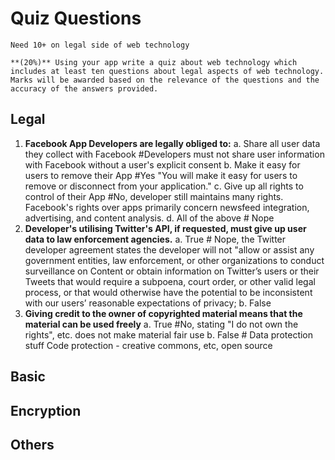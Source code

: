 # Quiz Questions

    Need 10+ on legal side of web technology

    **(20%)** Using your app write a quiz about web technology which includes at least ten questions about legal aspects of web technology. Marks will be awarded based on the relevance of the questions and the accuracy of the answers provided.

## Legal

1. **Facebook App Developers are legally obliged to:**
    a. Share all user data they collect with Facebook #Developers must not share user information with Facebook without a user's explicit consent
    b. Make it easy for users to remove their App #Yes "You will make it easy for users to remove or disconnect from your application."
    c. Give up all rights to control of their App #No, developer still maintains many rights. Facebook's rights over apps primarily concern newsfeed integration, advertising, and content analysis.
    d. All of the above # Nope
2. **Developer's utilising Twitter's API, if requested, must give up user data to law enforcement agencies.**
    a. True # Nope, the Twitter developer agreement states the developer will not "allow or assist any government entities, law enforcement, or other organizations to conduct surveillance on Content or obtain information on Twitter’s users or their Tweets that would require a subpoena, court order, or other valid legal process, or that would otherwise have the potential to be inconsistent with our users’ reasonable expectations of privacy;
    b. False
3. **Giving credit to the owner of copyrighted material means that the material can be used freely**
    a. True #No, stating "I do not own the rights", etc. does not make material fair use
    b. False #
Data protection stuff
Code protection - creative commons, etc, open source


## Basic

## Encryption

## Others